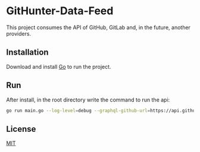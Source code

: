 # GitHunter-Data-Feed
This project consumes the API of GitHub, GitLab and, in the future, another providers.

## Installation
Download and install [Go](https://golang.org/dl) to run the project.

## Run
After install, in the root directory write the command to run the api:
```bash
go run main.go --log-level=debug --graphql-github-url=https://api.github.com/graphql --graphql-gitlab-url=https://gitlab.com/api/graphql --server-port=3001
```

## License
[MIT](https://choosealicense.com/licenses/mit/)
